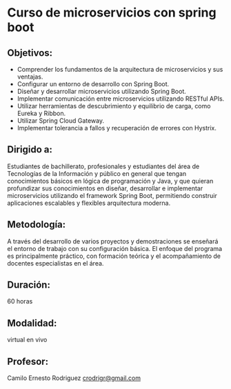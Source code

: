 # Curso de microservicios con spring boot

## Objetivos:

- Comprender los fundamentos de la arquitectura de microservicios y sus ventajas.
- Configurar un entorno de desarrollo con Spring Boot.
- Diseñar y desarrollar microservicios utilizando Spring Boot.
- Implementar comunicación entre microservicios utilizando RESTful APIs.
- Utilizar herramientas de descubrimiento y equilibrio de carga, como Eureka y Ribbon.
- Utilizar Spring Cloud Gateway.
- Implementar tolerancia a fallos y recuperación de errores con Hystrix.

## Dirigido a:

Estudiantes de bachillerato, profesionales y estudiantes del área de Tecnologías de la Información y público en general que tengan conocimientos básicos en lógica de programación y  Java, y que quieran profundizar sus conocimientos  en diseñar, desarrollar e implementar microservicios utilizando el framework Spring Boot, permitiendo construir aplicaciones escalables y flexibles arquitectura moderna. 

## Metodología: 

A través del desarrollo de varios proyectos y demostraciones se enseñará el entorno de trabajo con su configuración básica. El enfoque del programa es principalmente práctico, con formación teórica y el acompañamiento de docentes especialistas en el área.

## Duración:
60 horas

## Modalidad:
virtual en vivo

## Profesor: 
Camilo Ernesto Rodriguez
crodrigr@gmail.com



